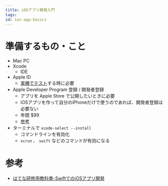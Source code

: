 ```yaml
---
title: iOSアプリ開発入門
tags:
id: ios-app-basics
---
```


# 準備するもの・こと

- Mac PC
- Xcode
    - IDE
- Apple ID
    - [実機でテスト](https://i-app-tec.com/ios/device-test.html)する時に必要
- Apple Developer Program 登録 / 開発者登録
    - アプリを Apple Store で公開したいときに必要
    - iOSアプリを作って自分のiPhoneだけで使うのであれば、開発者登録は必要ない
    - 年間 $99
    - [参考](https://i-app-tec.com/ios/developer-registration.html)
- ターミナルで `xcode-select --install`
    - コマンドラインを有効化
    - `xcrun` 、 `swift` などのコマンドが有効になる

# 参考

- [はてな研修用教科書-SwiftでのiOSアプリ開発](https://github.com/hatena/Hatena-Textbook/blob/master/swift-development-apps.md)
